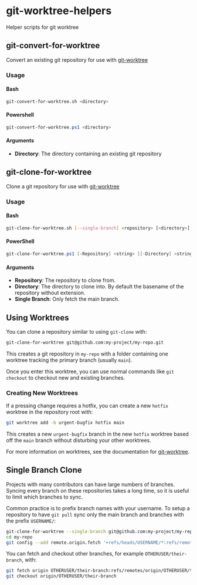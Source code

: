 # git-worktree-helpers

Helper scripts for git worktree

## git-convert-for-worktree

Convert an existing git repository for use with
[git-worktree](https://www.git-scm.com/docs/git-worktree)

### Usage

#### Bash

```bash
git-convert-for-worktree.sh <directory>
```

#### Powershell

```powershell
git-convert-for-worktree.ps1 <directory>
```

#### Arguments

* **Directory**: The directory containing an existing git repository


## git-clone-for-worktree

Clone a git repository for use with
[git-worktree](https://www.git-scm.com/docs/git-worktree)


### Usage

#### Bash

```bash
git-clone-for-worktree.sh [--single-branch] <repository> [<directory>]
```

#### PowerShell

```powershell
git-clone-for-worktree.ps1 [-Repository] <string> [[-Directory] <string>] [-SingleBranch]
```

#### Arguments

* **Repository**: The repository to clone from.
* **Directory**: The directory to clone into. By default the basename of the repository without extension.
* **Single Branch**: Only fetch the main branch.


## Using Worktrees

You can clone a repository similar to using `git-clone` with:

```bash
git-clone-for-worktree git@github.com:my-project/my-repo.git
```

This creates a git repository in `my-repo` with a folder
containing one worktree tracking the primary branch (usually `main`).

Once you enter this worktree, you can use normal commands like `git checkout`
to checkout new and existing branches.

### Creating New Worktrees

If a pressing change requires a hotfix, you can create a new `hotfix` worktree in the repository root with:

```bash
git worktree add -b urgent-bugfix hotfix main
```

This creates a new `urgent-bugfix` branch in the new `hotfix` worktree
based off the `main` branch without disturbing your other worktrees.

For more information on worktrees, see the documentation for [git-worktree](https://git-scm.com/docs/git-worktree).


## Single Branch Clone

Projects with many contributors can have large numbers of branches.
Syncing every branch on these repositories takes a long time,
so it is useful to limit which branches to sync.

Common practice is to prefix branch names with your username.
To setup a repository to have `git pull` sync only the main branch and branches with the prefix `USERNAME/`:

```bash
git-clone-for-worktree --single-branch git@github.com:my-project/my-repo.git
cd my-repo
git config --add remote.origin.fetch '+refs/heads/USERNAME/*:refs/remotes/origin/USERNAME/*'
```

You can fetch and checkout other branches, for example `OTHERUSER/their-branch`, with:

```bash
git fetch origin OTHERUSER/their-branch:refs/remotes/origin/OTHERUSER/their-branch
git checkout origin/OTHERUSER/their-branch
```